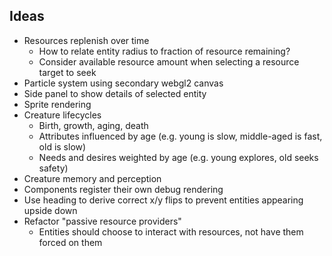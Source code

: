## Ideas

- Resources replenish over time
  - How to relate entity radius to fraction of resource remaining?
  - Consider available resource amount when selecting a resource target to seek
- Particle system using secondary webgl2 canvas
- Side panel to show details of selected entity
- Sprite rendering
- Creature lifecycles
  - Birth, growth, aging, death
  - Attributes influenced by age (e.g. young is slow, middle-aged is fast, old is slow)
  - Needs and desires weighted by age (e.g. young explores, old seeks safety)
- Creature memory and perception
- Components register their own debug rendering
- Use heading to derive correct x/y flips to prevent entities appearing upside down
- Refactor "passive resource providers"
  - Entities should choose to interact with resources, not have them forced on them
